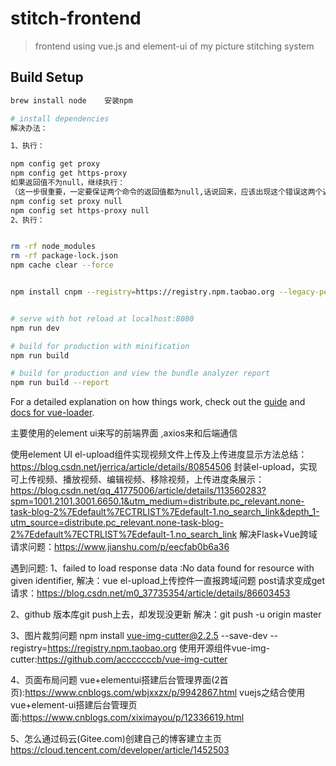 # stitch-frontend

> frontend using vue.js and element-ui of my picture stitching system

## Build Setup

``` bash
brew install node    安装npm

# install dependencies
解决办法：

1、执行：

npm config get proxy
npm config get https-proxy
如果返回值不为null，继续执行：
（这一步很重要，一定要保证两个命令的返回值都为null,话说回来，应该出现这个错误这两个返回值有不为null的）
npm config set proxy null
npm config set https-proxy null
2、执行：


rm -rf node_modules
rm -rf package-lock.json
npm cache clear --force


npm install cnpm --registry=https://registry.npm.taobao.org --legacy-peer-deps -D  //局部安装


# serve with hot reload at localhost:8080
npm run dev

# build for production with minification
npm run build

# build for production and view the bundle analyzer report
npm run build --report
```

For a detailed explanation on how things work, check out the [guide](http://vuejs-templates.github.io/webpack/) and [docs for vue-loader](http://vuejs.github.io/vue-loader).



主要使用的element ui来写的前端界面 ,axios来和后端通信

使用element UI el-upload组件实现视频文件上传及上传进度显示方法总结：https://blog.csdn.net/jerrica/article/details/80854506
封装el-upload，实现可上传视频、播放视频、编辑视频、移除视频，上传进度条展示：https://blog.csdn.net/qq_41775006/article/details/113560283?spm=1001.2101.3001.6650.1&utm_medium=distribute.pc_relevant.none-task-blog-2%7Edefault%7ECTRLIST%7Edefault-1.no_search_link&depth_1-utm_source=distribute.pc_relevant.none-task-blog-2%7Edefault%7ECTRLIST%7Edefault-1.no_search_link
解决Flask+Vue跨域请求问题：https://www.jianshu.com/p/eecfab0b6a36



遇到问题:
1、failed to load response data :No data found for resource with given identifier,
解决：vue el-upload上传控件一直报跨域问题 post请求变成get请求：https://blog.csdn.net/m0_37735354/article/details/86603453

2、github 版本库git push上去，却发现没更新
解决：git push -u origin master

3、图片裁剪问题
npm install vue-img-cutter@2.2.5 --save-dev --registry=https://registry.npm.taobao.org
使用开源组件vue-img-cutter:https://github.com/acccccccb/vue-img-cutter


4、页面布局问题
vue+elementui搭建后台管理界面(2首页):https://www.cnblogs.com/wbjxxzx/p/9942867.html
vuejs之结合使用vue+element-ui搭建后台管理页面:https://www.cnblogs.com/xiximayou/p/12336619.html

5、怎么通过码云(Gitee.com)创建自己的博客建立主页
https://cloud.tencent.com/developer/article/1452503
